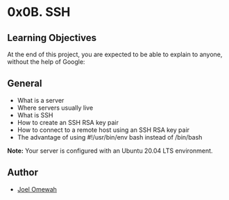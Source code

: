 # 0x0B. SSH

## Learning Objectives
At the end of this project, you are expected to be able to explain to anyone, without the help of Google:

## General
* What is a server
* Where servers usually live
* What is SSH
* How to create an SSH RSA key pair
* How to connect to a remote host using an SSH RSA key pair
* The advantage of using #!/usr/bin/env bash instead of /bin/bash

**Note:** Your server is configured with an Ubuntu 20.04 LTS environment.

## Author
* [Joel Omewah](https://github.com/Omewah)
